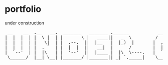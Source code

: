 # portfolio
under construction 
<pre>
 __    __  .__   __.  _______   _______ .______           ______   ______   .__   __.      _______..___________..______       __    __    ______ .___________. __    ______   .__   __. 
|  |  |  | |  \ |  | |       \ |   ____||   _  \         /      | /  __  \  |  \ |  |     /       ||           ||   _  \     |  |  |  |  /      ||           ||  |  /  __  \  |  \ |  | 
|  |  |  | |   \|  | |  .--.  ||  |__   |  |_)  |       |  ,----'|  |  |  | |   \|  |    |   (----``---|  |----`|  |_)  |    |  |  |  | |  ,----'`---|  |----`|  | |  |  |  | |   \|  | 
|  |  |  | |  . `  | |  |  |  ||   __|  |      /        |  |     |  |  |  | |  . `  |     \   \        |  |     |      /     |  |  |  | |  |         |  |     |  | |  |  |  | |  . `  | 
|  `--'  | |  |\   | |  '--'  ||  |____ |  |\  \----.   |  `----.|  `--'  | |  |\   | .----)   |       |  |     |  |\  \----.|  `--'  | |  `----.    |  |     |  | |  `--'  | |  |\   | 
 \______/  |__| \__| |_______/ |_______|| _| `._____|    \______| \______/  |__| \__| |_______/        |__|     | _| `._____| \______/   \______|    |__|     |__|  \______/  |__| \__| 
                                                                                                                                                                                        
  </pre>
